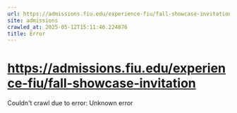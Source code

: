 ```yaml
---
url: https://admissions.fiu.edu/experience-fiu/fall-showcase-invitation
site: admissions
crawled_at: 2025-05-12T15:11:46.224876
title: Error
---
```


# https://admissions.fiu.edu/experience-fiu/fall-showcase-invitation

Couldn't crawl due to error: Unknown error
